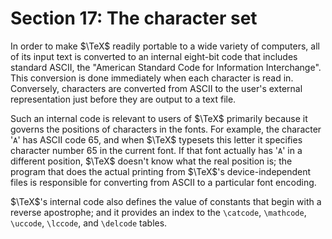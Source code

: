 # Section 17: The character set

In order to make $\TeX$ readily portable to a wide variety of computers, all of its input text is converted to an internal eight-bit code that includes standard ASCII, the "American Standard Code for Information Interchange".
This conversion is done immediately when each character is read in.
Conversely, characters are converted from ASCII to the user's external representation just before they are output to a text file.

Such an internal code is relevant to users of $\TeX$ primarily because it governs the positions of characters in the fonts.
For example, the character '`A`' has ASCII code 65, and when $\TeX$ typesets this letter it specifies character number 65 in the current font.
If that font actually has '`A`' in a different position, $\TeX$ doesn't know what the real position is; the program that does the actual printing from $\TeX$'s device-independent files is responsible for converting from ASCII to a particular font encoding.

$\TeX$'s internal code also defines the value of constants that begin with a reverse apostrophe; and it provides an index to the `\catcode`, `\mathcode`, `\uccode`, `\lccode`, and `\delcode` tables.